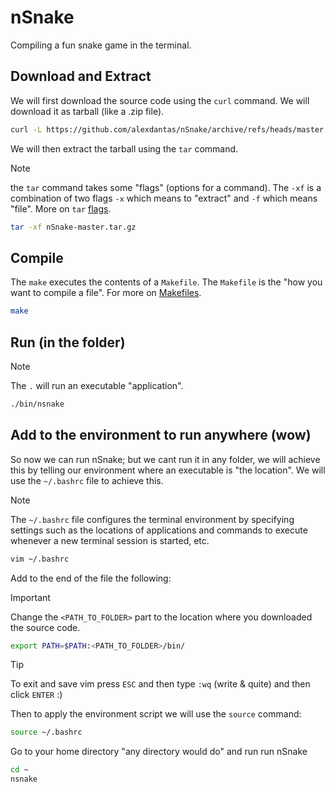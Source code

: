 # nSnake

Compiling a fun snake game in the terminal.

## Download and Extract

We will first download the source code using the `curl` command. We will download it as tarball (like a .zip file).

```bash
curl -L https://github.com/alexdantas/nSnake/archive/refs/heads/master.tar.gz -o nSnake-master.tar.gz
```

We will then extract the tarball using the `tar` command.

> [!NOTE]
> the `tar` command takes some "flags" (options for a command). The `-xf` is a combination of two flags `-x` which means to "extract" and `-f` which means "file". More on `tar` [flags](https://www.gnu.org/software/tar/manual/html_section/All-Options.html).

```bash
tar -xf nSnake-master.tar.gz
```

## Compile

The `make` executes the contents of a `Makefile`. The `Makefile` is the "how you want to compile a file". For more on [Makefiles](https://opensource.com/article/18/8/what-how-makefile).

```bash
make
```

## Run (in the folder)

> [!NOTE]
> The `.` will run an executable "application".

```bash
./bin/nsnake
```

## Add to the environment to run anywhere (wow)

So now we can run nSnake; but we cant run it in any folder, we will achieve this by telling our environment where an executable is "the location". We will use the `~/.bashrc` file to achieve this.

> [!NOTE]
> The `~/.bashrc` file configures the terminal environment by specifying settings such as the locations of applications and commands to execute whenever a new terminal session is started, etc.

```bash
vim ~/.bashrc
```

Add to the end of the file the following:

> [!IMPORTANT]  
> Change the `<PATH_TO_FOLDER>` part to the location where you downloaded the source code.

```bash
export PATH=$PATH:<PATH_TO_FOLDER>/bin/
```

> [!TIP]
> To exit and save vim press `ESC` and then type `:wq` (write & quite) and then click `ENTER` :)

Then to apply the environment script we will use the `source` command:

```bash
source ~/.bashrc
```

Go to your home directory "any directory would do" and run run nSnake

```bash
cd ~
nsnake
```
